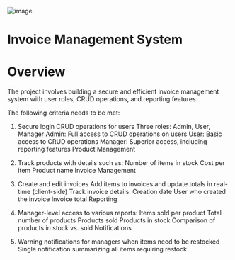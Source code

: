 ![image](https://github.com/user-attachments/assets/52fadc8b-b3c3-4a5c-9fef-f9bd13ebd42b)
# Invoice Management System
# Overview

The project involves building a secure and efficient invoice management system with user roles, CRUD operations, and reporting features.


The following criteria needs to be met:

1. Secure login
CRUD operations for users
Three roles: Admin, User, Manager
Admin: Full access to CRUD operations on users
User: Basic access to CRUD operations
Manager: Superior access, including reporting features
Product Management

2. Track products with details such as:
Number of items in stock
Cost per item
Product name
Invoice Management

3. Create and edit invoices
Add items to invoices and update totals in real-time (client-side)
Track invoice details:
Creation date
User who created the invoice
Invoice total
Reporting

4. Manager-level access to various reports:
Items sold per product
Total number of products
Products sold
Products in stock
Comparison of products in stock vs. sold
Notifications

5. Warning notifications for managers when items need to be restocked
Single notification summarizing all items requiring restock



